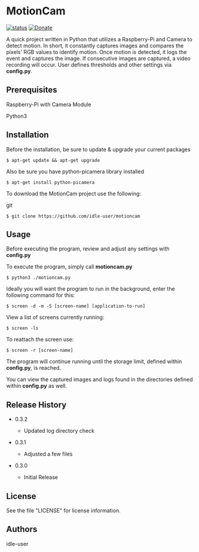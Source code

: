 MotionCam
========================================================================
[![status](https://img.shields.io/badge/Project%20Status-work--in--progress-green.svg)](#)
[![Donate](https://img.shields.io/badge/Donate-PayPal-green.svg)](https://www.paypal.com/cgi-bin/webscr?cmd=_donations&business=jesus_andrade45%40yahoo%2ecom&lc=US&item_name=GitHub%20Projects&currency_code=USD&bn=PP%2dDonationsBF%3abtn_donateCC_LG%2egif%3aNonHosted)

A quick project written in Python that utilizes a Raspberry-Pi and Camera to detect motion.
In short, it constantly captures images and compares the pixels' RGB values to identify motion. 
Once motion is detected, it logs the event and captures the image.
If consecutive images are captured, a video recording will occur.
User defines thresholds and other settings via **config.py**.


Prerequisites
------------------------------------------------------------------------
Raspberry-Pi with Camera Module

Python3


Installation
------------------------------------------------------------------------
Before the installation, be sure to update & upgrade your current packages
```
$ apt-get update && apt-get upgrade
```

Also be sure you have python-picamera library installed
```
$ apt-get install python-picamera
```

To download the MotionCam project use the following:

git
```
$ git clone https://github.com/idle-user/motioncam
```


Usage
------------------------------------------------------------------------
Before executing the program, review and adjust any settings with **config.py**

To execute the program, simply call **motioncam.py**
```
$ python3 ./motioncam.py
```

Ideally you will want the program to run in the background, enter the following command for this:
```
$ screen -d -m -S [screen-name] [application-to-run] 
```

View a list of screens currently running:
```
$ screen -ls
```

To reattach the screen use:
```
$ screen -r [screen-name]
```

The program will continue running until the storage limit, defined within **config.py**, is reached. 

You can view the captured images and logs found in the directories defined within **config.py** as well.


Release History
------------------------------------------------------------------------
* 0.3.2
	* Updated log directory check

* 0.3.1
	* Adjusted a few files

* 0.3.0
    * Initial Release


License
------------------------------------------------------------------------
See the file "LICENSE" for license information.


Authors
------------------------------------------------------------------------
idle-user
